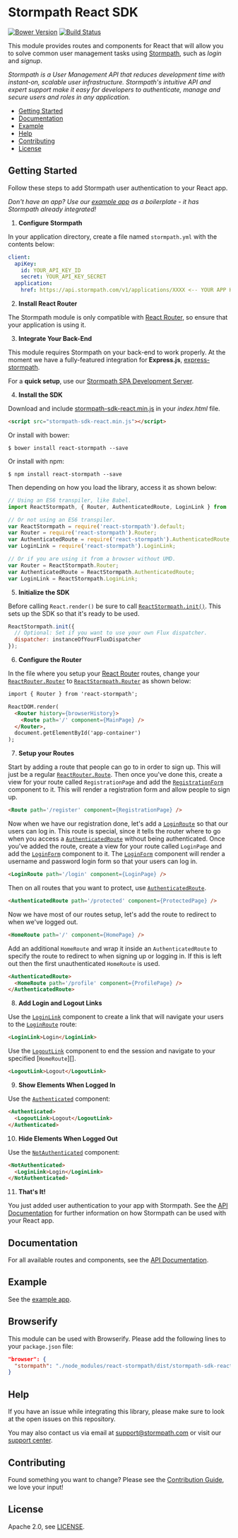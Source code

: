 # Stormpath React SDK

[![Bower Version](https://img.shields.io/bower/v/react-stormpath.svg?style=flat)](https://bower.io)
[![Build Status](https://img.shields.io/travis/stormpath/stormpath-sdk-react.svg?style=flat)](https://travis-ci.org/stormpath/stormpath-sdk-react)

This module provides routes and components for React that will allow you to solve common user management tasks using [Stormpath](https://stormpath.com/), such as *login* and *signup*.

*Stormpath is a User Management API that reduces development time with instant-on, scalable user infrastructure. Stormpath's intuitive API and expert support make it easy for developers to authenticate, manage and secure users and roles in any application.*

* [Getting Started](#getting-started)
* [Documentation](#documentation)
* [Example](#example)
* [Help](#help)
* [Contributing](#contributing)
* [License](#license)

## Getting Started

Follow these steps to add Stormpath user authentication to your React app.

*Don't have an app? Use our [example app][] as a boilerplate - it has
Stormpath already integrated!*

1. **Configure Stormpath**

  In your application directory, create a file named `stormpath.yml` with the contents below:

  ```yaml
  client:
    apiKey:
      id: YOUR_API_KEY_ID
      secret: YOUR_API_KEY_SECRET
    application:
      href: https://api.stormpath.com/v1/applications/XXXX <-- YOUR APP HREF
```

2. **Install React Router**

  The Stormpath module is only compatible with [React Router][], so ensure that your application is using it.
  
3. **Integrate Your Back-End**

  This module requires Stormpath on your back-end to work properly. At the moment we
  have a fully-featured integration for **Express.js**, [express-stormpath][].

  For a **quick setup**, use our [Stormpath SPA Development Server][].

4. **Install the SDK**

  Download and include [stormpath-sdk-react.min.js][] in your *index.html* file.
  
  ```html
  <script src="stormpath-sdk-react.min.js"></script>
  ```

  Or install with bower:
  
  ```term
  $ bower install react-stormpath --save
  ```
  
  Or install with npm:
  
  ```term
  $ npm install react-stormpath --save
  ```
  
  Then depending on how you load the library, access it as shown below:

  ```javascript
  // Using an ES6 transpiler, like Babel.
  import ReactStormpath, { Router, AuthenticatedRoute, LoginLink } from 'react-stormpath';

  // Or not using an ES6 transpiler.
  var ReactStormpath = require('react-stormpath').default;
  var Router = require('react-stormpath').Router;
  var AuthenticatedRoute = require('react-stormpath').AuthenticatedRoute;
  var LoginLink = require('react-stormpath').LoginLink;
  
  // Or if you are using it from a browser without UMD.
  var Router = ReactStormpath.Router;
  var AuthenticatedRoute = ReactStormpath.AuthenticatedRoute;
  var LoginLink = ReactStormpath.LoginLink;
  ```

5. **Initialize the SDK**

  Before calling `React.render()` be sure to call [`ReactStormpath.init()`][].  This sets up the SDK so that it's ready to be used.
  
  ```javascript
  ReactStormpath.init({
    // Optional: Set if you want to use your own Flux dispatcher.
    dispatcher: instanceOfYourFluxDispatcher
  });
  ```

6. **Configure the Router**

  In the file where you setup your [React Router][] routes, change your [`ReactRouter.Router`][] to [`ReactStormpath.Router`][] as shown below:
  
  ```html
  import { Router } from 'react-stormpath';
  
  ReactDOM.render(
    <Router history={browserHistory}>
      <Route path='/' component={MainPage} />
    </Router>,
    document.getElementById('app-container')
  );
  ```

7. **Setup your Routes**

  Start by adding a route that people can go to in order to sign up. This will just be a regular [`ReactRouter.Route`][]. Then once you've done this, create a view for your route called `RegistrationPage` and add the [`RegistrationForm`][] component to it. This will render a registration form and allow people to sign up.
  
  ```html
  <Route path='/register' component={RegistrationPage} />
  ```

  Now when we have our registration done, let's add a [`LoginRoute`][] so that our users can log in. This route is special, since it tells the router where to go when you access a [`AuthenticatedRoute`][] without being authenticated. Once you've added the route, create a view for your route called `LoginPage` and add the [`LoginForm`][] component to it. The [`LoginForm`][] component will render a username and password login form so that your users can log in.
  
  ```html
  <LoginRoute path='/login' component={LoginPage} />
  ```

  Then on all routes that you want to protect, use [`AuthenticatedRoute`][].

  ```html
  <AuthenticatedRoute path='/protected' component={ProtectedPage} />
  ```

  Now we have most of our routes setup, let's add the route to redirect to when we've logged out.

  ```html
  <HomeRoute path='/' component={HomePage} />
  ```

  Add an additional `HomeRoute` and wrap it inside an `AuthenticatedRoute` to specify the route to redirect to when signing up or logging in. If this is left out then the first unauthenticated `HomeRoute` is used.

  ```html
  <AuthenticatedRoute>
    <HomeRoute path='/profile' component={ProfilePage} />
  </AuthenticatedRoute>
  ```

8. **Add Login and Logout Links**

  Use the [`LoginLink`][] component to create a link that will navigate your users to the [`LoginRoute`][] route:

  ```html
  <LoginLink>Login</LoginLink>
  ```
  
  Use the [`LogoutLink`][] component to end the session and navigate to your specified [`HomeRoute`][].

  ```html
  <LogoutLink>Logout</LogoutLink>
  ```

9. **Show Elements When Logged In**

  Use the [`Authenticated`][] component:

  ```html
  <Authenticated>
    <LogoutLink>Logout</LogoutLink>
  </Authenticated>
  ```

10. **Hide Elements When Logged Out**

  Use the [`NotAuthenticated`][] component:

  ```html
  <NotAuthenticated>
    <LoginLink>Login</LoginLink>
  </NotAuthenticated>
  ```

11. **That's It!**

  You just added user authentication to your app with Stormpath. See the [API Documentation][] for further information on how Stormpath can be used with your React app.

## Documentation

For all available routes and components, see the [API Documentation][].

## Example

See the [example app][].

## Browserify

This module can be used with Browserify.  Please add the following lines to your
`package.json` file:

```json
"browser": {
  "stormpath": "./node_modules/react-stormpath/dist/stormpath-sdk-react.min.js"
}
```

## Help

If you have an issue while integrating this library, please make sure to look
at the open issues on this repository.

You may also contact us via email at support@stormpath.com or visit our [support center][].

## Contributing

Found something you want to change? Please see the [Contribution Guide](CONTRIBUTING.md),
we love your input!

## License

Apache 2.0, see [LICENSE](LICENSE).

[`Authenticated`]: https://github.com/stormpath/stormpath-sdk-react/blob/master/docs/api.md#authenticated
[`AuthenticatedRoute`]: https://github.com/stormpath/stormpath-sdk-react/blob/master/docs/api.md#authenticatedroute
[`LoginForm`]: https://github.com/stormpath/stormpath-sdk-react/blob/master/docs/api.md#loginform
[`LoginLink`]: https://github.com/stormpath/stormpath-sdk-react/blob/master/docs/api.md#loginlink
[`LoginRoute`]: https://github.com/stormpath/stormpath-sdk-react/blob/master/docs/api.md#loginroute
[`LogoutLink`]: https://github.com/stormpath/stormpath-sdk-react/blob/master/docs/api.md#logoutlink
[`NotAuthenticated`]: https://github.com/stormpath/stormpath-sdk-react/blob/master/docs/api.md#notauthenticated
[`ReactRouter.Route`]: https://github.com/rackt/react-router/blob/master/docs/API.md#route
[`ReactRouter.Router`]: https://github.com/rackt/react-router/blob/master/docs/API.md#router
[`ReactStormpath.init()`]: https://github.com/stormpath/stormpath-sdk-react/blob/master/docs/api.md#initialization
[`ReactStormpath.Router`]: https://github.com/stormpath/stormpath-sdk-react/blob/master/docs/api.md#router
[`RegistrationForm`]: https://github.com/stormpath/stormpath-sdk-react/blob/master/docs/api.md#registrationform
[API Documentation]: https://github.com/stormpath/stormpath-sdk-react/blob/master/docs/api.md
[example app]: https://github.com/stormpath/stormpath-express-react-example
[express-stormpath]: https://github.com/stormpath/express-stormpath
[React Router]: https://github.com/rackt/react-router
[Stormpath SPA Development Server]: https://github.com/stormpath/stormpath-spa-dev-server
[stormpath-sdk-react.min.js]: https://raw.githubusercontent.com/stormpath/stormpath-sdk-react/master/dist/stormpath-sdk-react.min.js
[support center]: https://support.stormpath.com
